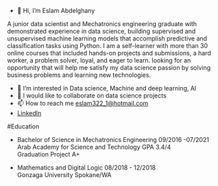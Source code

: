 - 👋 Hi, I’m Eslam Abdelghany 

A junior data scientist and Mechatronics engineering graduate with demonstrated experience in data science, building supervised and unsupervised machine learning models that accomplish predictive and classification tasks using Python. I am a self-learner with more than 30 online courses that included hands-on projects and submissions, a hard worker, a problem solver, loyal, and eager to learn. looking for an opportunity that will help me satisfy my data science passion by solving business problems and learning new technologies.

- 👀 I’m interested in Data science, Machine and deep learning, AI
- 💞️ I would like to collaborate on data science projects
- 📫 How to reach me eslam322_1@hotmail.com
- [LinkedIn](https://www.linkedin.com/in/eabdelghany101/)

#Education                 				      
- Bachelor of Science in Mechatronics Engineering 	     09/2016 -07/2021                                                                      
  Arab Academy for Science and Technology    	    	     GPA 3.4/4     
  Graduation Project                                      A+ 
  
- Mathematics and Digital Logic 		            		     08/2018 - 12/2018                                                                     
  Gonzaga University                                     Spokane/WA                

<!---
sam1o1/sam1o1 is a ✨ special ✨ repository because its `README.md` (this file) appears on your GitHub profile.
You can click the Preview link to take a look at your changes.
--->
